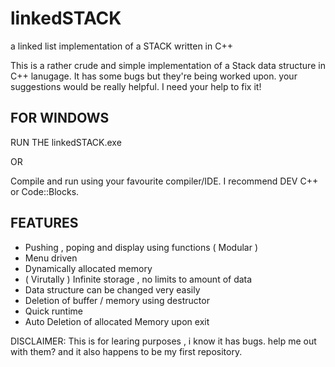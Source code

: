 # linkedSTACK

a linked list implementation of a STACK written in C++

This is a rather crude and simple implementation of a Stack data structure in C++ lanugage.
It has some bugs but they're being worked upon. your suggestions would be really helpful. 
I need your help to fix it! 

FOR WINDOWS
-----------
RUN THE linkedSTACK.exe

OR

Compile and run using your favourite compiler/IDE.
I recommend DEV C++ or Code::Blocks.

FEATURES
---------
* Pushing , poping and display using functions ( Modular )
* Menu driven
* Dynamically allocated memory
* ( Virutally ) Infinite storage , no limits to amount of data
* Data structure can be changed very easily
* Deletion of buffer / memory using destructor
* Quick runtime
* Auto Deletion of allocated Memory upon exit



DISCLAIMER: This is for learing purposes , i know it has bugs. help me out with them?
and it also happens to be my first repository.
